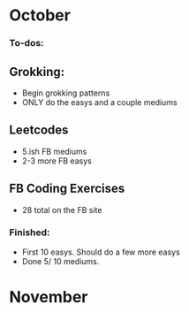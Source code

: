 

# October


### To-dos: 

## Grokking:
- Begin grokking patterns 
- ONLY do the easys and a couple mediums 


## Leetcodes
- 5.ish FB mediums
- 2-3 more FB easys 


## FB Coding Exercises
- 28 total on the FB site  


### Finished:
- First 10 easys. Should do a few more easys
- Done 5/ 10 mediums. 



# November

